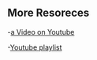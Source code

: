 ## More Resoreces 

  -[a Video on Youtube](https://youtu.be/bfziV1u2VfI?si=xBeij4_jVdvBi-w_)
  
  -[Youtube playlist](https://youtube.com/playlist?list=PLwWuxCLlF_ufA0GYYjlx_R4smekKH_AuB&si=kdE8dV_RW2ny1jko)

